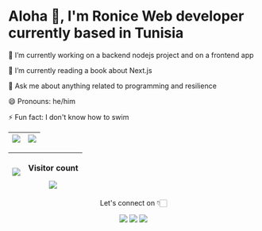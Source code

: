 <h1 align="left">Aloha 👋, I'm Ronice Web developer currently based in Tunisia</h1>


<p align='left'> 🔭 I’m currently working on a backend nodejs project and on a frontend app </p>
<p align='left'>🌱 I’m currently reading a book about Next.js</p>
<p align='left'>💬 Ask me about anything related to programming and resilience</p>
<p align='left'>😄 Pronouns: he/him</p>
<p align='left'>⚡ Fun fact: I don't know how to swim </p>


<!-- <img src="https://activity-graph.herokuapp.com/graph?username=roniceyemeli&theme=xcode"> -->


| <img align="center" src="https://github-readme-stats.vercel.app/api?username=roniceyemeli&show_icons=true&theme=radical"> | <img src="https://github-readme-streak-stats.herokuapp.com/?user=roniceyemeli&theme=dark"> |
| :----------------------------------------------------------------------------------------------------------------------: | :---------------------------------------------------------------------------------------: |

| <img align="center" src="https://github-readme-stats.vercel.app/api/top-langs/?username=roniceyemeli&langs_count=8&layout=compact" /> | <p align="center"> Visitor count</p><img align="center" src="https://profile-counter.glitch.me/roniceyemeli/count.svg" /> |
| :----------------------------------------------------------------------------------------------------------------------: | :---------------------------------------------------------------------------------------: |

<p align="center" > Let's connect on 👇🏻 </p>
   
<p align="center">
  <a href="https://www.linkedin.com/in/roniceyemeli/"><img src="https://img.shields.io/badge/LinkedIn-0077B5?style=for-the-badge&logo=linkedin&logoColor=white"></a> 
  <a href="https://twitter.com/roniceyemeli"><img src="https://img.shields.io/badge/Twitter-1DA1F2?style=for-the-badge&logo=twitter&logoColor=white"></a>
  <a href="mailto:roniceyemeli@gmail.com"><img src="https://img.shields.io/badge/mail-EA4335?style=for-the-badge&logo=gmail&logoColor=white"></a>
</p>
